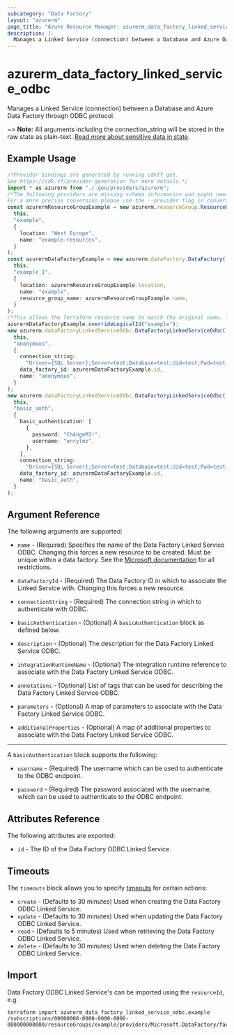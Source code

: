 ```yaml
---
subcategory: "Data Factory"
layout: "azurerm"
page_title: "Azure Resource Manager: azurerm_data_factory_linked_service_odbc"
description: |-
  Manages a Linked Service (connection) between a Database and Azure Data Factory through ODBC protocol.
---
```


# azurerm\_data\_factory\_linked\_service\_odbc

Manages a Linked Service (connection) between a Database and Azure Data Factory through ODBC protocol.

\~> **Note:** All arguments including the connection\_string will be stored in the raw state as plain-text. [Read more about sensitive data in state](/docs/state/sensitive-data.html).

## Example Usage

```typescript
/*Provider bindings are generated by running cdktf get.
See https://cdk.tf/provider-generation for more details.*/
import * as azurerm from "./.gen/providers/azurerm";
/*The following providers are missing schema information and might need manual adjustments to synthesize correctly: azurerm.
For a more precise conversion please use the --provider flag in convert.*/
const azurermResourceGroupExample = new azurerm.resourceGroup.ResourceGroup(
  this,
  "example",
  {
    location: "West Europe",
    name: "example-resources",
  }
);
const azurermDataFactoryExample = new azurerm.dataFactory.DataFactory(
  this,
  "example_1",
  {
    location: azurermResourceGroupExample.location,
    name: "example",
    resource_group_name: azurermResourceGroupExample.name,
  }
);
/*This allows the Terraform resource name to match the original name. You can remove the call if you don't need them to match.*/
azurermDataFactoryExample.overrideLogicalId("example");
new azurerm.dataFactoryLinkedServiceOdbc.DataFactoryLinkedServiceOdbc(
  this,
  "anonymous",
  {
    connection_string:
      "Driver={SQL Server};Server=test;Database=test;Uid=test;Pwd=test;",
    data_factory_id: azurermDataFactoryExample.id,
    name: "anonymous",
  }
);
new azurerm.dataFactoryLinkedServiceOdbc.DataFactoryLinkedServiceOdbc(
  this,
  "basic_auth",
  {
    basic_authentication: [
      {
        password: "Ch4ngeM3!",
        username: "onrylmz",
      },
    ],
    connection_string:
      "Driver={SQL Server};Server=test;Database=test;Uid=test;Pwd=test;",
    data_factory_id: azurermDataFactoryExample.id,
    name: "basic_auth",
  }
);

```

## Argument Reference

The following arguments are supported:

*   `name` - (Required) Specifies the name of the Data Factory Linked Service ODBC. Changing this forces a new resource to be created. Must be unique within a data factory. See the [Microsoft documentation](https://docs.microsoft.com/azure/data-factory/naming-rules) for all restrictions.

*   `dataFactoryId` - (Required) The Data Factory ID in which to associate the Linked Service with. Changing this forces a new resource.

*   `connectionString` - (Required) The connection string in which to authenticate with ODBC.

*   `basicAuthentication` - (Optional) A `basicAuthentication` block as defined below.

*   `description` - (Optional) The description for the Data Factory Linked Service ODBC.

*   `integrationRuntimeName` - (Optional) The integration runtime reference to associate with the Data Factory Linked Service ODBC.

*   `annotations` - (Optional) List of tags that can be used for describing the Data Factory Linked Service ODBC.

*   `parameters` - (Optional) A map of parameters to associate with the Data Factory Linked Service ODBC.

*   `additionalProperties` - (Optional) A map of additional properties to associate with the Data Factory Linked Service ODBC.

***

A `basicAuthentication` block supports the following:

*   `username` - (Required) The username which can be used to authenticate to the ODBC endpoint.

*   `password` - (Required) The password associated with the username, which can be used to authenticate to the ODBC endpoint.

## Attributes Reference

The following attributes are exported:

* `id` - The ID of the Data Factory ODBC Linked Service.

## Timeouts

The `timeouts` block allows you to specify [timeouts](https://www.terraform.io/language/resources/syntax#operation-timeouts) for certain actions:

* `create` - (Defaults to 30 minutes) Used when creating the Data Factory ODBC Linked Service.
* `update` - (Defaults to 30 minutes) Used when updating the Data Factory ODBC Linked Service.
* `read` - (Defaults to 5 minutes) Used when retrieving the Data Factory ODBC Linked Service.
* `delete` - (Defaults to 30 minutes) Used when deleting the Data Factory ODBC Linked Service.

## Import

Data Factory ODBC Linked Service's can be imported using the `resourceId`, e.g.

```shell
terraform import azurerm_data_factory_linked_service_odbc.example /subscriptions/00000000-0000-0000-0000-000000000000/resourceGroups/example/providers/Microsoft.DataFactory/factories/example/linkedservices/example
```
